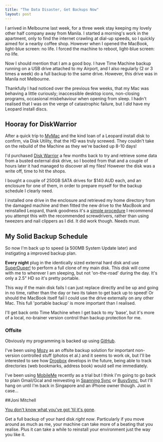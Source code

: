 ```yaml
---
title: "The Data Disaster, Get Backups Now"
layout: post
---
```


I arrived in Melbourne last week, for a three week stay keeping my lovely other half company away from Manila. I started a morning's work in the apartment, only to find the internet crawling at dial-up speeds, so I quickly aimed for a nearby coffee shop. However when I opened the MacBook, light-blue screen: no life. I forced the machine to reboot, light-blue screen: no life.

Now I should mention that I am a good boy. I have Time Machine backup running on a USB drive attached to my Airport, and I also regularly (2 or 3 times a week) do a full backup to the same drive. However, this drive was in Manila not Melbourne.

Thankfully I had noticed over the previous few weeks, that my Mac was behaving a little curiously; inaccessible desktop icons, non-closing programs, occasional misbehaviour when opening from sleep. I hadn't realised that I was on the verge of catastrophic failure, but I *did* have my Leopard install discs.

## Hooray for DiskWarrior

After a quick trip to [MyMac](http://www.mymac.com.au/) and the kind loan of a Leopard install disk to confirm, via Disk Utility, that the HD was truly screwed. They couldn't take on the rebuild of the Machine as they we're backed up 8-10 days!

I'd purchased [Disk Warrior](http://www.alsoft.com/DiskWarrior/index.html) a few months back to try and retrieve some data from a busted external disk drive, so I booted from that and a couple of hours later it had managed to discover all my files! However the disk was a write off, time to hit the shops.

I bought a couple of 250GB SATA drives for $140 AUD each, and an enclosure for one of them, in order to prepare myself for the backup schedule I clearly need.

I installed one drive in the enclosure and retrieved my home directory from the damaged machine and then fitted the new drive to the MacBook and reinstalled Leopard, thank goodness it's a [simple procedure](http://manuals.info.apple.com/en/MacBook_13inch_HardDrive_DIY.pdf.) I recommend you attempt this with the recommended screwdrivers, rather than using tweezers and nail clippers as I did. It did work though. Needs must.

## My Solid Backup Schedule

So now I'm back up to speed (a 500MB System Update later) and instigating a improved backup plan.

**Every night** plug in the identically sized external hard disk and use [SuperDuper!](http://www.shirt-pocket.com/SuperDuper/) to perform a full clone of my main disk. This disk will come with me to wherever I am sleeping, but not 'on-the-road' during the day. It's only a 2.5" HD so it's pretty portable.

This way if the main disk fails I can just replace directly and be up and going in no time, rather than the day or two its taken to get back up to speed! Or should the MacBook itself fail I could use the drive externally on any other Mac. This full 'portable backup' is more important than I realised.

I'll get back onto Time Machine when I get back to my 'base', but it's more of a local, no-brainer version control than backup protection for me.

### Offsite

Obviously my programming is backed up using [GitHub](http://github.com/andycroll).

I've been using [Mozy](http://mozy.com) as an offsite backup solution for important non-version controlled stuff (photos et al.) and it seems to work ok, but I'll be interested to see how [Dropbox](http://getdropbox.com) develops in the future, being able to track directories (web bookmarks, address book) would sell me immediately.

I've been using [MobileMe](http://me.com) recently as a trial but I think I'm going to go back to plain Gmail/Gcal and reinvesting in [Spanning Sync](http://spanningsync.com/) or [BusySync](http://www.busymac.com/), but I'll hang on until I'm back in Singapore and an iPhone owner though. Just in case...

##Joni Mitchell

[You don't know what you've got 'til it's gone](http://www.lyricsfreak.com/j/joni+mitchell/big+yellow+taxi_20075370.html).

Get a full backup of your hard disk *right now*. Particularly if you move around as much as me, your machine can take more of a beating that you realise. Plus it can take a while to reinstall your environment just the way you like it.